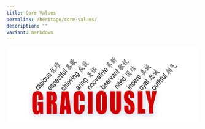 ```yaml
---
title: Core Values
permalink: /heritage/core-values/
description: ""
variant: markdown
---
```

<img src="/images/Graciously_word_updated.png">
